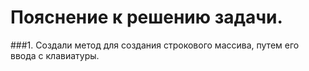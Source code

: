 # Пояснение к решению задачи.

###1. Создали метод для создания строкового массива,
путем его ввода с клавиатуры.

